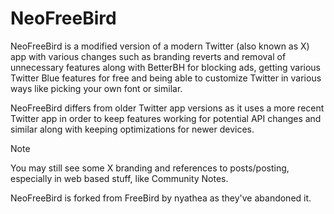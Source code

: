 # NeoFreeBird
NeoFreeBird is a modified version of a modern Twitter (also known as X) app with various changes such as branding reverts and removal of unnecessary features along with BetterBH for blocking ads, getting various Twitter Blue features for free and being able to customize Twitter in various ways like picking your own font or similar. 

NeoFreeBird differs from older Twitter app versions as it uses a more recent Twitter app in order to keep features working for potential API changes and similar along with keeping optimizations for newer devices.

> [!NOTE]  
> You may still see some X branding and references to posts/posting, especially in web based stuff, like Community Notes.

NeoFreeBird is forked from FreeBird by nyathea as they've abandoned it.
